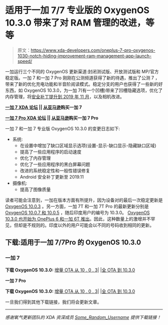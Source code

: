 # 适用于一加 7/7 专业版的 OxygenOS 10.3.0 带来了对 RAM 管理的改进，等等

> 原文：<https://www.xda-developers.com/oneplus-7-pro-oxygenos-1030-notch-hiding-improvement-ram-management-app-launch-speed/>

一加运行三个不同的 OxygenOS 更新渠道:封闭测试版、开放测试版和 MP/官方稳定版。一加 7 和一加 7 Pro 刚刚在公测频道获得了新的待遇，推出了公测 7 ，带来了新的优化充电功能和半音阶阅读模式。稳定分支的用户也获得了一些新的好东西，如 OxygenOS 10.3.0，为一加 7(有一个凹槽)带来了凹槽隐藏选项，优化了内存管理，将[安全补丁提升到 2019 年 11 月](https://www.xda-developers.com/november-2019-android-security-patches/)，以及相机改进。

**[一加 7 XDA 论坛](https://forum.xda-developers.com/oneplus-7) || [从亚马逊](https://www.amazon.in/Test-Exclusive-608/dp/B07HGBMJT6/?tag=xdaportalin-21)购买一加 7**

**[一加 7 Pro XDA 论坛](https://forum.xda-developers.com/oneplus-7-pro) || [从亚马逊](https://www.amazon.in/Test-Exclusive-603/dp/B07HG8SBDV/?tag=xdaportalin-21)购买一加 7 Pro**

一加 7 和一加 7 专业版 OxygenOS 10.3.0 的变更日志如下:

*   系统:
    *   在设置中增加了缺口区域显示选项(设置-显示-缺口显示-隐藏缺口区域)
    *   提高了一些应用程序的启动速度
    *   优化了内存管理
    *   优化了一些应用程序的黑白屏幕问题
    *   改进的系统稳定性和一般性错误修复
    *   Android 安全补丁更新至 2019.11
*   摄像机:
    *   提高了图像质量

读者可能会注意到，一加在版本方面有所提升，因为设备对的最后一次稳定更新是 [OxygenOS 10.0.3](https://www.xda-developers.com/oxygenos-10-0-3-brings-november-2019-security-patches-oneplus-7-7-pro/) 。另一方面，一加 7T 和一加 7T Pro 的最新更新分别是 [OxygenOS 10.0.7 和 10.0.5](https://www.xda-developers.com/oxygenos-updates-oneplus-7t-7t-pro-bring-improvements-ram-management-app-launch-speed-photo-quality/) ，随后印度用户的编号为 10.3.0。 [OxygenOS 10.3.0 也开始为 OnePlus 6 和一加 6T 推出](https://www.xda-developers.com/android-10-rolls-out-again-oneplus-6-6t-oxygenos-10-0-1/)。因此，这种数量上的激增并不罕见，但却是不规则的。印度以外的用户可能会以不同的号码收到相同的更新。

## 下载:适用于一加 7/7Pro 的 OxygenOS 10.3.0

### 一加 7

**下载 OxygenOS 10.3.0:** [增量 OTA 从 10 . 0 . 3](https://otafsg1.h2os.com/patch/amazone2/GLO/OnePlus7Oxygen/OnePlus7Oxygen_14.P.24_GLO_024_1912142025/OnePlus7Oxygen_14.P.24_OTA_023-024_patch_1912142025_81a09417579bf5.zip)| |[全 OTA 到 10.3.0](https://otafsg1.h2os.com/patch/amazone2/GLO/OnePlus7Oxygen/OnePlus7Oxygen_14.P.24_GLO_024_1912142025/OnePlus7Oxygen_14.P.24_OTA_024_all_1912142025_1902ffd699463.zip)

**一加 7 Pro**

**下载 OxygenOS 10.3.0:** [增量 OTA 从 10 . 0 . 3](https://otafsg1.h2os.com/patch/amazone2/GLO/OnePlus7Oxygen/OnePlus7Oxygen_14.P.24_GLO_024_1912142025/OnePlus7Oxygen_14.P.24_OTA_024_all_1912142025_1902ffd699463.zip)| |[全 OTA 到 10.3.0](https://otafsg1.h2os.com/patch/amazone2/GLO/OnePlus7ProOxygen/OnePlus7ProOxygen_21.P.24_GLO_024_1912142025/OnePlus7ProOxygen_21.P.24_OTA_024_all_1912142025_acd8caa52e0b.zip)

一旦我们得到其他下载链接，我们将会更新文章。

* * *

*感谢氧气更新团队的 XDA 资深成员 [Some_Random_Username](https://forum.xda-developers.com/member.php?u=8234677) 提供下载链接！*